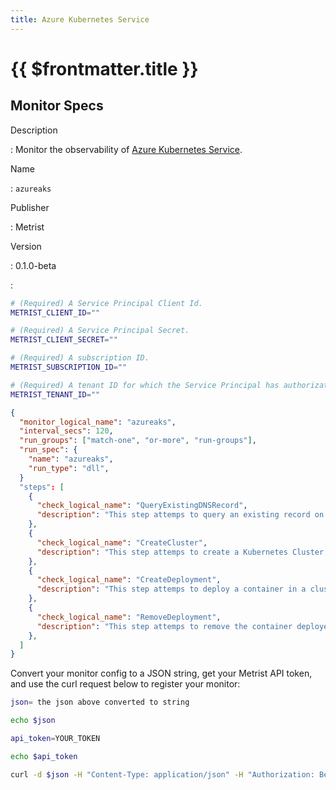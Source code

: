 ```yaml
---
title: Azure Kubernetes Service
---
```


# {{ $frontmatter.title }}

## Monitor Specs

Description

: Monitor the observability of [Azure Kubernetes Service](https://learn.microsoft.com/azure/aks/).

Name

: `azureaks`

Publisher

: Metrist

Version

: 0.1.0-beta

: &nbsp;


<!--@include: /parts/_1.md-->


<!--@include: /parts/_2.md-->


<!--@include: /parts/_3.md-->


```sh
# (Required) A Service Principal Client Id.
METRIST_CLIENT_ID=""

# (Required) A Service Principal Secret.
METRIST_CLIENT_SECRET=""

# (Required) A subscription ID.
METRIST_SUBSCRIPTION_ID=""

# (Required) A tenant ID for which the Service Principal has authorization.
METRIST_TENANT_ID=""
```

<!--@include: /parts/tips_env-vars.md -->


<!--@include: /parts/_4.md-->


```json
{
  "monitor_logical_name": "azureaks",
  "interval_secs": 120,
  "run_groups": ["match-one", "or-more", "run-groups"],
  "run_spec": {
    "name": "azureaks",
    "run_type": "dll",
  }
  "steps": [
    {
      "check_logical_name": "QueryExistingDNSRecord",
      "description": "This step attemps to query an existing record on Route53 via DNS Lookup.",
    },
    {
      "check_logical_name": "CreateCluster",
      "description": "This step attemps to create a Kubernetes Cluster in a given Azure Region. Note: this monitor has cleanup routines that run when other steps are complete. If you run this monitor through several Orchestrators, you may choose which Orchestrator(s) shall perform the cleanup.",
    },
    {
      "check_logical_name": "CreateDeployment",
      "description": "This step attemps to deploy a container in a cluster created in a previous step.",
    },
    {
      "check_logical_name": "RemoveDeployment",
      "description": "This step attemps to remove the container deployed in a previous step.",
    },
  ]
}
```




Convert your monitor config to a JSON string, get your Metrist API token, and use the curl request below to register your monitor:

```sh
json= the json above converted to string

echo $json

api_token=YOUR_TOKEN

echo $api_token

curl -d $json -H "Content-Type: application/json" -H "Authorization: Bearer $api_token" 'https://app.metrist.io/api/v0/monitor-config'

```

<!--@include: /parts/tips_api.md-->


<!--@include: /parts/_5.md-->


<!--@include: /parts/result.md-->